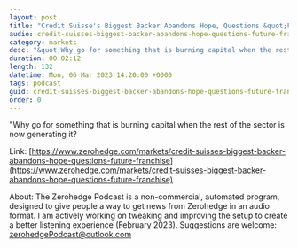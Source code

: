 ```yaml
---
layout: post
title: "Credit Suisse's Biggest Backer Abandons Hope, Questions &quot;Future Of Franchise&quot;"
audio: credit-suisses-biggest-backer-abandons-hope-questions-future-franchise-0
category: markets
desc: "&quot;Why go for something that is burning capital when the rest of the sector is now generating it?"
duration: 00:02:12
length: 132
datetime: Mon, 06 Mar 2023 14:20:00 +0000
tags: podcast
guid: credit-suisses-biggest-backer-abandons-hope-questions-future-franchise-0
order: 0
---
```

&quot;Why go for something that is burning capital when the rest of the sector is now generating it?

Link: [https://www.zerohedge.com/markets/credit-suisses-biggest-backer-abandons-hope-questions-future-franchise](https://www.zerohedge.com/markets/credit-suisses-biggest-backer-abandons-hope-questions-future-franchise)

About: The Zerohedge Podcast is a non-commercial, automated program, designed to give people a way to get news from Zerohedge in an audio format.  I am actively working on tweaking and improving the setup to create a better listening experience (February 2023).  Suggestions are welcome: [zerohedgePodcast@outlook.com](mailto:zerohedgePodcast@outlook.com)